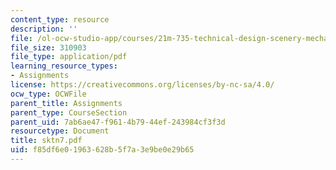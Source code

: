 ```yaml
---
content_type: resource
description: ''
file: /ol-ocw-studio-app/courses/21m-735-technical-design-scenery-mechanisms-and-special-effects-spring-2004/f85df6e01963628b5f7a3e9be0e29b65_sktn7.pdf
file_size: 310903
file_type: application/pdf
learning_resource_types:
- Assignments
license: https://creativecommons.org/licenses/by-nc-sa/4.0/
ocw_type: OCWFile
parent_title: Assignments
parent_type: CourseSection
parent_uid: 7ab6ae47-f961-4b79-44ef-243984cf3f3d
resourcetype: Document
title: sktn7.pdf
uid: f85df6e0-1963-628b-5f7a-3e9be0e29b65
---
```

